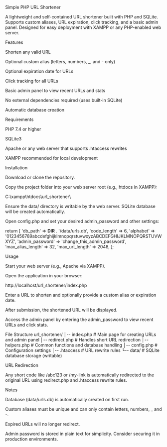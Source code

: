 Simple PHP URL Shortener

A lightweight and self-contained URL shortener built with PHP and SQLite. Supports custom aliases, URL expiration, click tracking, and a basic admin panel. Designed for easy deployment with XAMPP or any PHP-enabled web server.

Features

Shorten any valid URL

Optional custom alias (letters, numbers, _, and - only)

Optional expiration date for URLs

Click tracking for all URLs

Basic admin panel to view recent URLs and stats

No external dependencies required (uses built-in SQLite)

Automatic database creation

Requirements

PHP 7.4 or higher

SQLite3

Apache or any web server that supports .htaccess rewrites

XAMPP recommended for local development

Installation

Download or clone the repository.

Copy the project folder into your web server root (e.g., htdocs in XAMPP):

C:\xampp\htdocs\url_shortener\


Ensure the data/ directory is writable by the web server. SQLite database will be created automatically.

Open config.php and set your desired admin_password and other settings:

return [
    'db_path' => __DIR__ . '/data/urls.db',
    'code_length' => 6,
    'alphabet' => '0123456789abcdefghijklmnopqrstuvwxyzABCDEFGHIJKLMNOPQRSTUVWXYZ',
    'admin_password' => 'change_this_admin_password',
    'max_alias_length' => 32,
    'max_url_length' => 2048,
];

Usage

Start your web server (e.g., Apache via XAMPP).

Open the application in your browser:

http://localhost/url_shortener/index.php


Enter a URL to shorten and optionally provide a custom alias or expiration date.

After submission, the shortened URL will be displayed.

Access the admin panel by entering the admin_password to view recent URLs and click stats.

File Structure
url_shortener/
│-- index.php          # Main page for creating URLs and admin panel
│-- redirect.php       # Handles short URL redirection
│-- helpers.php        # Common functions and database handling
│-- config.php         # Configuration settings
│-- .htaccess          # URL rewrite rules
└-- data/              # SQLite database storage (writable)

URL Redirection

Any short code like /abc123 or /my-link is automatically redirected to the original URL using redirect.php and .htaccess rewrite rules.

Notes

Database (data/urls.db) is automatically created on first run.

Custom aliases must be unique and can only contain letters, numbers, _ and -.

Expired URLs will no longer redirect.

Admin password is stored in plain text for simplicity. Consider securing it in production environments.
